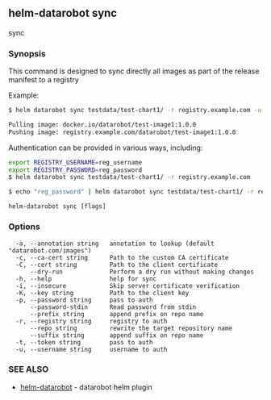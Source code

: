 ## helm-datarobot sync

sync

### Synopsis



This command is designed to sync directly all images as part of the release manifest to a registry

Example:
```sh
$ helm datarobot sync testdata/test-chart1/ -r registry.example.com -u reg_username -p reg_password

Pulling image: docker.io/datarobot/test-image1:1.0.0
Pushing image: registry.example.com/datarobot/test-image1:1.0.0
```

Authentication can be provided in various ways, including:

```sh
export REGISTRY_USERNAME=reg_username
export REGISTRY_PASSWORD=reg_password
$ helm datarobot sync testdata/test-chart1/ -r registry.example.com
```

```sh
$ echo "reg_password" | helm datarobot sync testdata/test-chart1/ -r registry.example.com -u reg_username --password-stdin
```



```
helm-datarobot sync [flags]
```

### Options

```
  -a, --annotation string   annotation to lookup (default "datarobot.com/images")
  -c, --ca-cert string      Path to the custom CA certificate
  -C, --cert string         Path to the client certificate
      --dry-run             Perform a dry run without making changes
  -h, --help                help for sync
  -i, --insecure            Skip server certificate verification
  -K, --key string          Path to the client key
  -p, --password string     pass to auth
      --password-stdin      Read password from stdin
      --prefix string       append prefix on repo name
  -r, --registry string     registry to auth
      --repo string         rewrite the target repository name
      --suffix string       append suffix on repo name
  -t, --token string        pass to auth
  -u, --username string     username to auth
```

### SEE ALSO

* [helm-datarobot](helm-datarobot.md)	 - datarobot helm plugin

